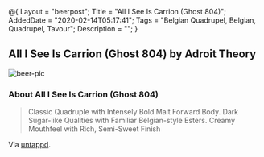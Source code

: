 @{
 Layout = "beerpost";
 Title = "All I See Is Carrion (Ghost 804)";
 AddedDate = "2020-02-14T05:17:41";
 Tags = "Belgian Quadrupel, Belgian, Quadrupel, Tavour";
 Description = "";
 }
 

## All I See Is Carrion (Ghost 804) by Adroit Theory

![beer-pic]

### About All I See Is Carrion (Ghost 804)

> Classic Quadruple with Intensely Bold Malt Forward Body. Dark Sugar-like Qualities with Familiar Belgian-style Esters. Creamy Mouthfeel with Rich, Semi-Sweet Finish

Via [untappd][untappd-url].

[untappd-url]: <https://untappd.com//b/adroit-theory-all-i-see-is-carrion-ghost-804/3584924>
[beer-pic]: https://jasonpowley.com/assets/img/2020-02-14-all-i-see-is-carrion-ghost-804.jpeg "All I See Is Carrion (Ghost 804) by Adroit Theory"
